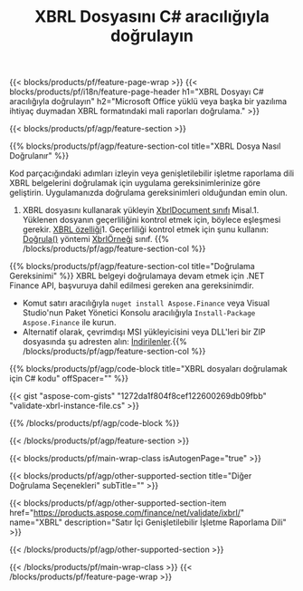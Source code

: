 ﻿---
title: XBRL Dosyasını C# aracılığıyla doğrulayın
description: XBRL dosya doğrulaması için örnek kod. .NET tabanlı uygulamalarda toplu XBRL dosyalarını doğrulamak için API örnek kodunu kullanın. 
url: /tr/net/validate/xbrl/
family: finance
platformtag: net
feature: validate
informat: XBRL
outformat: 
otherformats: 
---
{{< blocks/products/pf/feature-page-wrap >}}
{{< blocks/products/pf/i18n/feature-page-header h1="XBRL Dosyayı C# aracılığıyla doğrulayın" h2="Microsoft Office yüklü veya başka bir yazılıma ihtiyaç duymadan XBRL formatındaki mali raporları doğrulama." >}}

{{< blocks/products/pf/agp/feature-section >}}

{{% blocks/products/pf/agp/feature-section-col title="XBRL Dosya Nasıl Doğrulanır" %}}

Kod parçacığındaki adımları izleyin veya genişletilebilir işletme raporlama dili XBRL belgelerini doğrulamak için uygulama gereksinimlerinize göre geliştirin. Uygulamanızda doğrulama gereksinimleri olduğundan emin olun.

1. XBRL dosyasını kullanarak yükleyin [XbrlDocument sınıfı](https://apireference.aspose.com/finance/net/aspose.finance.xbrl/xbrldocument) Misal.1. Yüklenen dosyanın geçerliliğini kontrol etmek için, böylece eşleşmesi gerekir. [XBRL özelliği](http://www.xbrl.org/specification/inlinexbrl-part1/rec-2013-11-18/inlinexbrl-part1-rec-2013-11-18.html)1. Geçerliliği kontrol etmek için şunu kullanın: [Doğrula()](https://apireference.aspose.com/finance/net/aspose.finance.xbrl/xbrlinstance/methods/validate) yöntemi [XbrlÖrneği](https://apireference.aspose.com/finance/net/aspose.finance.xbrl/xbrlinstance) sınıf.
{{% /blocks/products/pf/agp/feature-section-col %}}

{{% blocks/products/pf/agp/feature-section-col title="Doğrulama Gereksinimi" %}}
XBRL belgeyi doğrulamaya devam etmek için .NET Finance API, başvuruya dahil edilmesi gereken ana gereksinimdir. 
- Komut satırı aracılığıyla ```nuget install Aspose.Finance``` veya Visual Studio'nun Paket Yönetici Konsolu aracılığıyla ```Install-Package Aspose.Finance``` ile kurun.
- Alternatif olarak, çevrimdışı MSI yükleyicisini veya DLL'leri bir ZIP dosyasında şu adresten alın: [İndirilenler](https://downloads.aspose.com/finance/net).{{% /blocks/products/pf/agp/feature-section-col %}}

{{% blocks/products/pf/agp/code-block title="XBRL dosyaları doğrulamak için C# kodu" offSpacer="" %}}

{{< gist "aspose-com-gists" "1272da1f804f8cef122600269db09fbb" "validate-xbrl-instance-file.cs" >}}

{{% /blocks/products/pf/agp/code-block %}}

{{< /blocks/products/pf/agp/feature-section >}}

{{< blocks/products/pf/main-wrap-class isAutogenPage="true" >}}

{{< blocks/products/pf/agp/other-supported-section title="Diğer Doğrulama Seçenekleri" subTitle="" >}}

{{< blocks/products/pf/agp/other-supported-section-item href="https://products.aspose.com/finance/net/validate/ixbrl/" name="XBRL" description="Satır İçi Genişletilebilir İşletme Raporlama Dili" >}}

{{< /blocks/products/pf/agp/other-supported-section >}}

{{< /blocks/products/pf/main-wrap-class >}}
{{< /blocks/products/pf/feature-page-wrap >}}